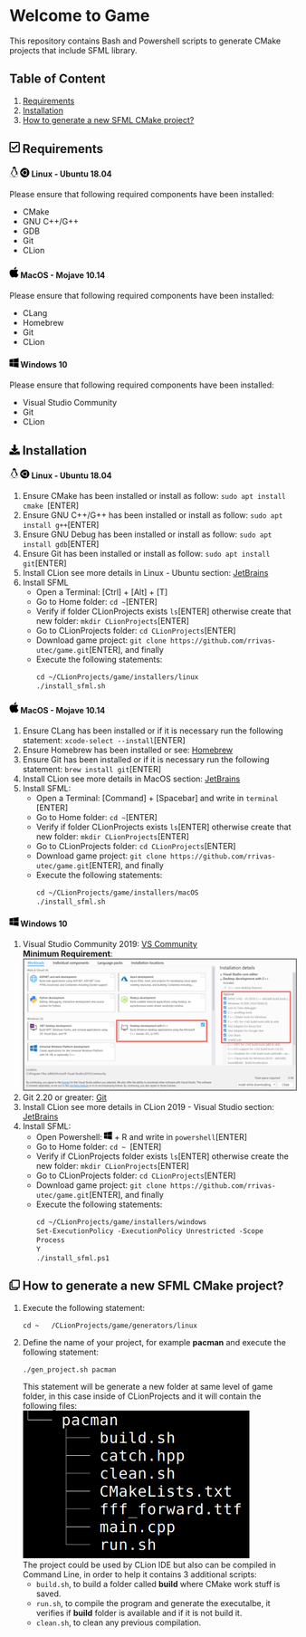 # Welcome to Game
This repository contains Bash and Powershell scripts to generate CMake projects that include SFML library.

## Table of Content
1. [Requirements](#requirement)
2. [Installation](#installation)
3. [How to generate a new SFML CMake project?](#project)

## <img src="./media/font_awesome/check-square-regular.svg" width="18"/> Requirements <a name="requirement"/>
#### <img src="./media/font_awesome/linux-brands.svg" width="16"/> <img src="./media/font_awesome/ubuntu-brands.svg" width="16"/> **Linux - Ubuntu 18.04**
Please ensure that following required components have been installed:
* CMake
* GNU C++/G++
* GDB
* Git
* CLion
#### <img src="./media/font_awesome/apple-brands.svg" width="16"/> **MacOS - Mojave 10.14**
Please ensure that following required components have been installed:
* CLang
* Homebrew
* Git
* CLion
#### <img src="./media/font_awesome/windows-brands.svg" width="16"/> **Windows 10**
Please ensure that following required components have been installed:
* Visual Studio Community
* Git
* CLion
## <img src="./media/font_awesome/download-solid.svg" width="18"/> Installation <a name="installation"/>

#### <img src="./media/font_awesome/linux-brands.svg" width="16"/> <img src="./media/font_awesome/ubuntu-brands.svg" width="16"/> **Linux - Ubuntu 18.04**
1. Ensure CMake has been installed or install as follow: `` sudo apt install cmake  ``[ENTER]
2. Ensure GNU C++/G++ has been installed or install as follow: `` sudo apt install g++ ``[ENTER]
3. Ensure GNU Debug has been installed or install as follow: `` sudo apt install gdb ``[ENTER]
4. Ensure Git has been installed or install as follow: `` sudo apt install git ``[ENTER]
5. Install CLion see more details in Linux - Ubuntu section: [JetBrains](https://www.jetbrains.com/help/clion/installation-guide.html)
6. Install SFML
    * Open a Terminal: [Ctrl] + [Alt] + [T]
    * Go to Home folder: `` cd ~ ``[ENTER]
    * Verify if folder CLionProjects exists `` ls ``[ENTER] otherwise create that new folder: `` mkdir CLionProjects ``[ENTER]
    * Go to CLionProjects folder: `` cd CLionProjects ``[ENTER]
    * Download game project: `` git clone https://github.com/rrivas-utec/game.git ``[ENTER], and finally
    * Execute the following statements:
      ```
      cd ~/CLionProjects/game/installers/linux
      ./install_sfml.sh
      ``` 
#### <img src="./media/font_awesome/apple-brands.svg" width="16"/> **MacOS - Mojave 10.14**
1. Ensure CLang has been installed or if it is necessary run the following statement: `` xcode-select --install ``[ENTER]
2. Ensure Homebrew has been installed or see: [Homebrew](https://brew.sh)
3. Ensure Git has been installed or if it is necessary run the following statement: `` brew install git ``[ENTER]
4. Install CLion see more details in MacOS section: [JetBrains](https://www.jetbrains.com/help/clion/installation-guide.html)
5. Install SFML:
    * Open a Terminal: [Command] + [Spacebar] and write in `` terminal  ``[ENTER]
    * Go to Home folder: `` cd ~ ``[ENTER]
    * Verify if folder CLionProjects exists `` ls ``[ENTER] otherwise create that new folder: `` mkdir CLionProjects ``[ENTER]
    * Go to CLionProjects folder: `` cd CLionProjects ``[ENTER] 
    * Download game project: `` git clone https://github.com/rrivas-utec/game.git ``[ENTER], and finally
    * Execute the following statements:
      ```
      cd ~/CLionProjects/game/installers/macOS
      ./install_sfml.sh
      ``` 
#### <img src="./media/font_awesome/windows-brands.svg" width="16"/> **Windows 10**
1. Visual Studio Community 2019: [VS Community](https://visualstudio.microsoft.com/vs/community/)  
   **Minimum Requirement**:  
   <img src="./media/vscommunity_minimum.png" width="750" style="border:2px solid gray"/>
2. Git 2.20 or greater: [Git](https://git-scm.com/downloads)
3. Install CLion see more details in CLion 2019 - Visual Studio section: [JetBrains](https://www.jetbrains.com/help/clion/installation-guide.html)
4. Install SFML:
    * Open Powershell: <img src="./media/font_awesome/windows-brands.svg" width="14"/> + R and write in `` powershell ``[ENTER]
    * Go to Home folder: `` cd ~  ``[ENTER]
    * Verify if CLionProjects folder exists `` ls ``[ENTER] otherwise create the new folder: `` mkdir CLionProjects ``[ENTER]
    * Go to CLionProjects folder: `` cd CLionProjects ``[ENTER]
    * Download game project: `` git clone https://github.com/rrivas-utec/game.git ``[ENTER], and finally
    * Execute the following statements:
      ```
      cd ~/CLionProjects/game/installers/windows
      Set-ExecutionPolicy -ExecutionPolicy Unrestricted -Scope Process
      Y
      ./install_sfml.ps1
      ```
## <img src="./media/font_awesome/clone-regular.svg" width="18"/> How to generate a new SFML CMake project? <a name="project"/>
1. Execute the following statement:
   ``` 
   cd ~   /CLionProjects/game/generators/linux
   ```
2. Define the name of your project, for example **pacman** and execute the following statement:
   ```
   ./gen_project.sh pacman
   ```
   This statement will be generate a new folder at same level of game folder, in this case inside of CLionProjects and it will contain the following files:  
   <img src="./media/project_folder.png" width="400"/>  
   The project could be used by CLion IDE but also can be compiled in Command Line, in order to help it contains 3 additional scripts:
   * ``build.sh``, to build a folder called **build** where CMake work stuff is saved.
   * ``run.sh``, to compile the program and generate the executalbe, it verifies if **build** folder is available and if it is not build it.
   * ``clean.sh``, to clean any previous compilation.
   
   
